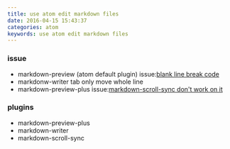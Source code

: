 ```yaml
---
title: use atom edit markdown files
date: 2016-04-15 15:43:37
categories: atom
keywords: use atom edit markdown files
---
```

### issue
* markdown-preview (atom default plugin)
issue:[blank line break code][1]
* markdonw-writer
tab only move whole line
* markdown-preview-plus
issue:[markdown-scroll-sync don't work on it][2]
### plugins
* markdown-preview-plus
* markdown-writer
* markdown-scroll-sync

[1]: https://github.com/atom/markdown-preview/issues/348
[2]: https://github.com/mark-hahn/markdown-scroll-sync/issues/4
